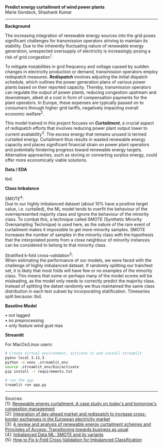 **Predict energy curtailment of wind power plants**\
Marie Gondeck, Shashank Kumar

--- 

**Background**

The increasing integration of renewable energy sources into the grid poses significant challenges for transmission operators striving to maintain its stability. Due to the inherently fluctuating nature of renewable energy generation, unexpected oversupply of electricity is increasingly posing a risk of grid congestion<sup>1</sup>. 

To mitigate instabilities in grid frequency and voltage caused by sudden changes in electricity production or demand, transmission operators employ redispatch measures. **_Redispatch_** involves adjusting the initial dispatch schedule, which outlines the power generation plans of various power plants based on their reported capacity. Thereby, transmission operators can regulate the output of power plants, reducing congestion upstream and downstream, albeit at a cost in form of compensation payments for the plant operators. In Europe, these expenses are typically passed on to consumers through higher grid tariffs, negatively impacting overall economic welfare<sup>2</sup>.

This model trained in this project focuses on **_Curtailment_**, a crucial aspect of redispatch efforts that involves reducing power plant output lower to current availability<sup>3</sup>. The excess energy that remains unused is termed curtailed energy. Curtailment thus results in wasted renewable energy capacity and places significant financial strain on power plant operators and potentially hindering progress toward renewable energy targets. Alternative approaches, such as storing or converting surplus energy, could offer more economically viable solutions.

**Data / EDA**

tbd.

**Class Imbalance**

SMOTE<sup>4</sup>:\
Due to our highly imbalanced dataset (about 10% have a positive target value, i.e. curtailed), the ML model tends to overfit the behaviour of the overrepresented majority class and ignore the behaviour of the minority class. To combat this, a technique called SMOTE (Synthetic Minority Oversampling Technique) is used here, as the nature of the rare event of curtailment makes it impossible to get more minority samples. SMOTE increases the number of samples in the minority class with the hypothesis that the interpolated points from a close neighbour of minority instances can be considered to belong to that minority class.

Stratified k-fold cross-validation<sup>5</sup>:\
When estimating the performance of our models, we were faced with the challenge of highly imbalanced dataset. If randomly splitting our train/test set, it is likely that most folds will have few or no examples of the minority class. This means that some or perhaps many of the model scores will be misleading, as the model only needs to correctly predict the majority class.
Instead of splitting the datset randomly we thus maintained the same class distribution in each test subset by incorporating statification. 
Timeseries split because: tbd.


**Baseline Model**

• not lagged\
• no preprocessing\
• only feature wind gust max


**Streamlit**

For MacOs/Linux users:
```bash
# Create virtual environment, activate it and install streamlit 
pyenv local 3.11.3
python -m venv .streamlit_env
source .streamlit_env/bin/activate
pip install -r requirements.txt
```
```bash
# run the app 
treamlit run app.py
```


----

Sources:\
[1]: [Renewable energy curtailment: A case study on today's and tomorrow's congestion management](https://www.sciencedirect.com/science/article/abs/pii/S0301421517307115)\
[2]: [Integration of day-ahead market and redispatch to increase cross-border exchanges in the European electricity market](https://www.sciencedirect.com/science/article/pii/S030626192031165X)\
[3]: [A review and analysis of renewable energy curtailment schemes and Principles of Access: Transitioning towards business as usual](https://www.sciencedirect.com/science/article/abs/pii/S0301421517307115)\
[4]: [Imbalanced Data ML: SMOTE and its variants](https://medium.com/totalenergies-digital-factory/imbalanced-data-ml-smote-and-its-variants-c69a4b32f7e7)\
[5]: [How to Fix k-Fold Cross-Validation for Imbalanced Classification](https://machinelearningmastery.com/cross-validation-for-imbalanced-classification/)



